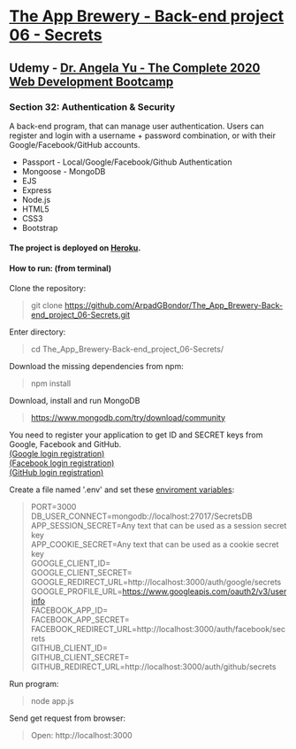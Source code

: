 # [The App Brewery - Back-end project 06 - Secrets](https://gabriel-secrets.herokuapp.com/)

## Udemy - [Dr. Angela Yu - The Complete 2020 Web Development Bootcamp](https://www.udemy.com/course/the-complete-web-development-bootcamp/)

### Section 32: Authentication & Security
A back-end program, that can manage user authentication. Users can register and login with a username + password combination, or with their Google/Facebook/GitHub accounts.
 - Passport - Local/Google/Facebook/Github Authentication
 - Mongoose - MongoDB
 - EJS
 - Express
 - Node.js
 - HTML5
 - CSS3
 - Bootstrap

#### The project is deployed on [Heroku](https://gabriel-secrets.herokuapp.com/).

#### How to run: (from terminal)
 Clone the repository: 
 > git clone https://github.com/ArpadGBondor/The_App_Brewery-Back-end_project_06-Secrets.git
 
 Enter directory:
 > cd The_App_Brewery-Back-end_project_06-Secrets/
 
 Download the missing dependencies from npm: 
 > npm install
 
 Download, install and run MongoDB
 > https://www.mongodb.com/try/download/community

You need to register your application to get ID and SECRET keys from Google, Facebook and GitHub.  
[(Google login registration)](https://console.developers.google.com/apis/)  
[(Facebook login registration)](https://developers.facebook.com/)  
[(GitHub login registration)](https://github.com/settings/developers)
 
 Create a file named '.env' and set these [enviroment variables](https://www.npmjs.com/package/dotenv):
 > PORT=3000  
 > DB_USER_CONNECT=mongodb://localhost:27017/SecretsDB  
 > APP_SESSION_SECRET=Any text that can be used as a session secret key  
 > APP_COOKIE_SECRET=Any text that can be used as a cookie secret key  
 > GOOGLE_CLIENT_ID=  
 > GOOGLE_CLIENT_SECRET=  
 > GOOGLE_REDIRECT_URL=http://localhost:3000/auth/google/secrets  
 > GOOGLE_PROFILE_URL=https://www.googleapis.com/oauth2/v3/userinfo  
 > FACEBOOK_APP_ID=  
 > FACEBOOK_APP_SECRET=  
 > FACEBOOK_REDIRECT_URL=http://localhost:3000/auth/facebook/secrets  
 > GITHUB_CLIENT_ID=  
 > GITHUB_CLIENT_SECRET=  
 > GITHUB_REDIRECT_URL=http://localhost:3000/auth/github/secrets  

 Run program: 
 > node app.js
 
 Send get request from browser:
 > Open: http://localhost:3000
